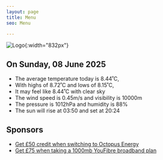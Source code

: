 ```yaml
---
layout: page
title: Menu
seo: Menu

---
```


![Logo](/images/logo.jpg){:width="832px"}

<!-- weather_marker starts -->
## On Sunday, 08 June 2025

- The average temperature today is 8.44˚C,
- With highs of 8.72˚C and lows of 8.15˚C,
- It may feel like 8.44˚C with clear sky
- The wind speed is 0.45m/s and visibility is 10000m
- The pressure is 1012hPa and humidity is 88%
- The sun will rise at 03:50 and set at 20:24

<!-- weather_marker ends -->

## Sponsors

- [Get £50 credit when switching to Octopus Energy](https://bit.ly/3oD1nnS)
- [Get £75 when taking a 1000mb YouFibre broadband plan](https://aklam.io/91zWhU?)
